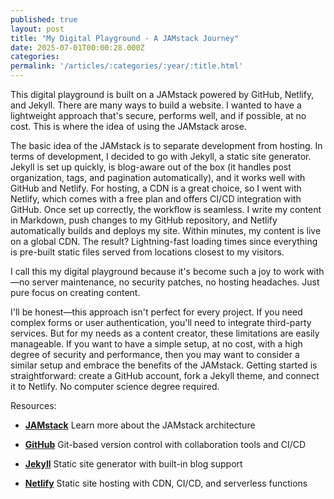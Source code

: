 ```yaml
---
published: true
layout: post
title: "My Digital Playground - A JAMstack Journey"
date: 2025-07-01T00:00:28.000Z
categories:
permalink: '/articles/:categories/:year/:title.html'
---
```

This digital playground is built on a JAMstack powered by GitHub, Netlify, and Jekyll.
There are many ways to build a website. I wanted to have a lightweight approach that's secure, performs well, and if possible, at no cost. This is where the idea of using the JAMstack arose.

<!--End of Excerpt-->

The basic idea of the JAMstack is to separate development from hosting. In terms of development, I decided to go with Jekyll, a static site generator. Jekyll is set up quickly, is blog-aware out of the box (it handles post organization, tags, and pagination automatically), and it works well with GitHub and Netlify. For hosting, a CDN is a great choice, so I went with Netlify, which comes with a free plan and offers CI/CD integration with GitHub.
Once set up correctly, the workflow is seamless. I write my content in Markdown, push changes to my GitHub repository, and Netlify automatically builds and deploys my site. Within minutes, my content is live on a global CDN. The result? Lightning-fast loading times since everything is pre-built static files served from locations closest to my visitors.

I call this my digital playground because it's become such a joy to work with—no server maintenance, no security patches, no hosting headaches. Just pure focus on creating content.

I'll be honest—this approach isn't perfect for every project. If you need complex forms or user authentication, you'll need to integrate third-party services. But for my needs as a content creator, these limitations are easily manageable.
If you want to have a simple setup, at no cost, with a high degree of security and performance, then you may want to consider a similar setup and embrace the benefits of the JAMstack. Getting started is straightforward: create a GitHub account, fork a Jekyll theme, and connect it to Netlify. No computer science degree required.


Resources:

- **[JAMstack](https://jamstack.org)**
Learn more about the JAMstack architecture

- **[GitHub](https://github.com)**
Git-based version control with collaboration tools and CI/CD

- **[Jekyll](https://jekyllrb.com)**
Static site generator with built-in blog support

- **[Netlify](https://netlify.com)**
Static site hosting with CDN, CI/CD, and serverless functions
